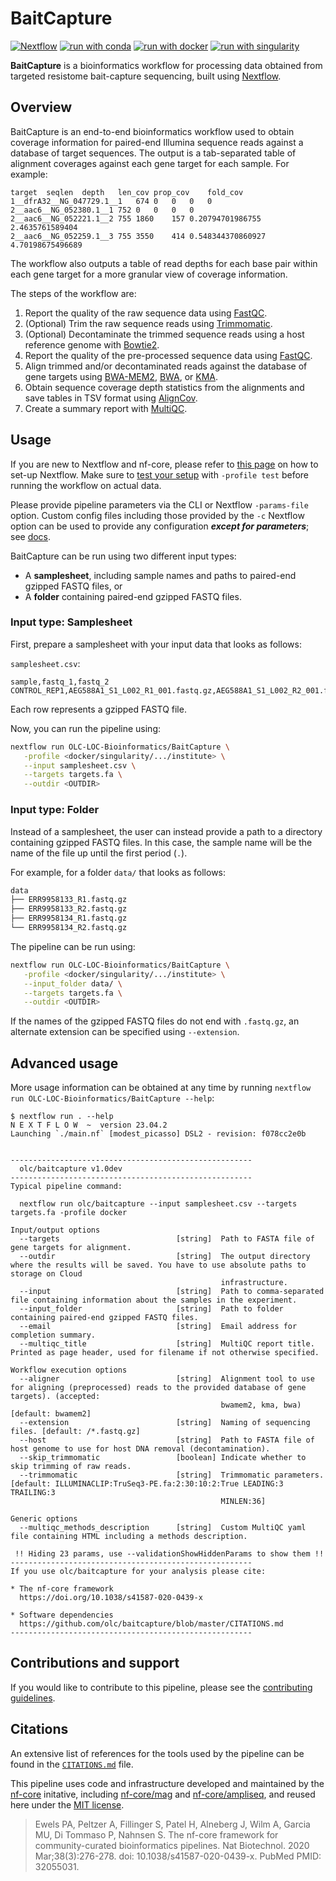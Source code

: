 # BaitCapture

[![Nextflow](https://img.shields.io/badge/nextflow%20DSL2-%E2%89%A522.10.1-23aa62.svg)](https://www.nextflow.io/)
[![run with conda](http://img.shields.io/badge/run%20with-conda-3EB049?labelColor=000000&logo=anaconda)](https://docs.conda.io/en/latest/)
[![run with docker](https://img.shields.io/badge/run%20with-docker-0db7ed?labelColor=000000&logo=docker)](https://www.docker.com/)
[![run with singularity](https://img.shields.io/badge/run%20with-singularity-1d355c.svg?labelColor=000000)](https://sylabs.io/docs/)

**BaitCapture** is a bioinformatics workflow for processing data obtained from targeted resistome bait-capture sequencing, built using [Nextflow](https://www.nextflow.io/).

## Overview

BaitCapture is an end-to-end bioinformatics workflow used to obtain coverage information for paired-end Illumina sequence reads against a database of target sequences.
The output is a tab-separated table of alignment coverages against each gene target for each sample.
For example:

```
target	seqlen	depth	len_cov	prop_cov	fold_cov
1__dfrA32__NG_047729.1__1	674	0	0	0	0
2__aac6__NG_052380.1__1	752	0	0	0	0
2__aac6__NG_052221.1__2	755	1860	157	0.20794701986755	2.4635761589404
2__aac6__NG_052259.1__3	755	3550	414	0.548344370860927	4.70198675496689
```

The workflow also outputs a table of read depths for each base pair within each gene target for a more granular view of coverage information.

The steps of the workflow are:

1. Report the quality of the raw sequence data using [FastQC](https://github.com/s-andrews/FastQC).
2. (Optional) Trim the raw sequence reads using [Trimmomatic](https://github.com/usadellab/Trimmomatic).
3. (Optional) Decontaminate the trimmed sequence reads using a host reference genome with [Bowtie2](https://github.com/BenLangmead/bowtie2).
4. Report the quality of the pre-processed sequence data using [FastQC](https://github.com/s-andrews/FastQC).
5. Align trimmed and/or decontaminated reads against the database of gene targets using [BWA-MEM2](https://github.com/bwa-mem2/bwa-mem2), [BWA](https://github.com/lh3/bwa), or [KMA](https://bitbucket.org/genomicepidemiology/kma).
6. Obtain sequence coverage depth statistics from the alignments and save tables in TSV format using [AlignCov](https://github.com/pcrxn/aligncov).
7. Create a summary report with [MultiQC](https://github.com/ewels/MultiQC).

## Usage

If you are new to Nextflow and nf-core, please refer to [this page](https://nf-co.re/docs/usage/installation) on how
to set-up Nextflow. Make sure to [test your setup](https://nf-co.re/docs/usage/introduction#how-to-run-a-pipeline)
with `-profile test` before running the workflow on actual data.

Please provide pipeline parameters via the CLI or Nextflow `-params-file` option.
Custom config files including those provided by the `-c` Nextflow option can be used to provide any configuration _**except for parameters**_;
see [docs](https://nf-co.re/usage/configuration#custom-configuration-files).

BaitCapture can be run using two different input types:

- A **samplesheet**, including sample names and paths to paired-end gzipped FASTQ files, or
- A **folder** containing paired-end gzipped FASTQ files.

### Input type: Samplesheet

First, prepare a samplesheet with your input data that looks as follows:

`samplesheet.csv`:

```csv
sample,fastq_1,fastq_2
CONTROL_REP1,AEG588A1_S1_L002_R1_001.fastq.gz,AEG588A1_S1_L002_R2_001.fastq.gz
```

Each row represents a gzipped FASTQ file.

Now, you can run the pipeline using:

```bash
nextflow run OLC-LOC-Bioinformatics/BaitCapture \
   -profile <docker/singularity/.../institute> \
   --input samplesheet.csv \
   --targets targets.fa \
   --outdir <OUTDIR>
```

### Input type: Folder

Instead of a samplesheet, the user can instead provide a path to a directory containing gzipped FASTQ files.
In this case, the sample name will be the name of the file up until the first period (`.`).

For example, for a folder `data/` that looks as follows:

```bash
data
├── ERR9958133_R1.fastq.gz
├── ERR9958133_R2.fastq.gz
├── ERR9958134_R1.fastq.gz
└── ERR9958134_R2.fastq.gz
```

The pipeline can be run using:

```bash
nextflow run OLC-LOC-Bioinformatics/BaitCapture \
   -profile <docker/singularity/.../institute> \
   --input_folder data/ \
   --targets targets.fa \
   --outdir <OUTDIR>
```

If the names of the gzipped FASTQ files do not end with `.fastq.gz`, an alternate extension can be specified using `--extension`.

## Advanced usage

More usage information can be obtained at any time by running `nextflow run OLC-LOC-Bioinformatics/BaitCapture --help`:

```
$ nextflow run . --help
N E X T F L O W  ~  version 23.04.2
Launching `./main.nf` [modest_picasso] DSL2 - revision: f078cc2e0b


------------------------------------------------------
  olc/baitcapture v1.0dev
------------------------------------------------------
Typical pipeline command:

  nextflow run olc/baitcapture --input samplesheet.csv --targets targets.fa -profile docker

Input/output options
  --targets                          [string]  Path to FASTA file of gene targets for alignment.
  --outdir                           [string]  The output directory where the results will be saved. You have to use absolute paths to storage on Cloud 
                                               infrastructure. 
  --input                            [string]  Path to comma-separated file containing information about the samples in the experiment.
  --input_folder                     [string]  Path to folder containing paired-end gzipped FASTQ files.
  --email                            [string]  Email address for completion summary.
  --multiqc_title                    [string]  MultiQC report title. Printed as page header, used for filename if not otherwise specified.

Workflow execution options
  --aligner                          [string]  Alignment tool to use for aligning (preprocessed) reads to the provided database of gene targets). (accepted: 
                                               bwamem2, kma, bwa) [default: bwamem2] 
  --extension                        [string]  Naming of sequencing files. [default: /*.fastq.gz]
  --host                             [string]  Path to FASTA file of host genome to use for host DNA removal (decontamination).
  --skip_trimmomatic                 [boolean] Indicate whether to skip trimming of raw reads.
  --trimmomatic                      [string]  Trimmomatic parameters. [default: ILLUMINACLIP:TruSeq3-PE.fa:2:30:10:2:True LEADING:3 TRAILING:3 
                                               MINLEN:36] 

Generic options
  --multiqc_methods_description      [string]  Custom MultiQC yaml file containing HTML including a methods description.

 !! Hiding 23 params, use --validationShowHiddenParams to show them !!
------------------------------------------------------
If you use olc/baitcapture for your analysis please cite:

* The nf-core framework
  https://doi.org/10.1038/s41587-020-0439-x

* Software dependencies
  https://github.com/olc/baitcapture/blob/master/CITATIONS.md
------------------------------------------------------
```

## Contributions and support

If you would like to contribute to this pipeline, please see the [contributing guidelines](.github/CONTRIBUTING.md).

## Citations

An extensive list of references for the tools used by the pipeline can be found in the [`CITATIONS.md`](CITATIONS.md) file.

This pipeline uses code and infrastructure developed and maintained by the [nf-core](https://nf-co.re) initative, including [nf-core/mag](https://github.com/nf-core/mag) and [nf-core/ampliseq](https://github.com/nf-core/ampliseq), and reused here under the [MIT license](https://github.com/nf-core/tools/blob/master/LICENSE).

> Ewels PA, Peltzer A, Fillinger S, Patel H, Alneberg J, Wilm A, Garcia MU, Di Tommaso P, Nahnsen S. The nf-core framework for community-curated bioinformatics pipelines. Nat Biotechnol. 2020 Mar;38(3):276-278. doi: 10.1038/s41587-020-0439-x. PubMed PMID: 32055031.